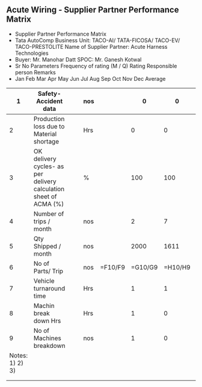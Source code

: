 ## Acute Wiring - Supplier Partner Performance Matrix

- Supplier Partner Performance Matrix
- Tata AutoComp Business Unit: TACO-AI/ TATA-FICOSA/ TACO-EV/ TACO-PRESTOLITE Name of Supplier Partner: Acute Harness Technologies
- Buyer: Mr. Manohar Datt SPOC: Mr. Ganesh Kotwal
- Sr No Parameters Frequency of rating (M / Q) Rating Responsible person Remarks
- Jan Feb Mar Apr May Jun Jul Aug Sep Oct Nov Dec Average

| 1 | Safety- Accident data |  |  | nos |  | 0 | 0 | 0 | 0 | 0 |  |  |  |  |  |  | =AVERAGE(F6:Q6) |  |  |  |  |  |  |  |
| --- | --- | --- | --- | --- | --- | --- | --- | --- | --- | --- | --- | --- | --- | --- | --- | --- | --- | --- | --- | --- | --- | --- | --- | --- |
| 2 | Production loss due to Material shortage |  |  | Hrs |  | 0 | 0 | 0 | 0 | 0 |  |  |  |  |  |  | =AVERAGE(F7:Q7) |  |  |  |  |  |  |  |
| 3 | OK delivery cycles- as per delivery calculation sheet of ACMA (%) |  |  | % |  | 100 | 100 | 100 | 100 | 100 |  |  |  |  |  |  | =AVERAGE(F8:Q8) |  |  |  |  |  |  |  |
| 4 | Number of trips / month |  |  | nos |  | 2 | 7 | 9 | 12 | 23 |  |  |  |  |  |  | =AVERAGE(F9:Q9) |  |  |  |  |  |  |  |
| 5 | Qty Shipped / month |  |  | nos |  | 2000 | 1611 | 9688 | 9148 | 12091 |  |  |  |  |  |  | =AVERAGE(F10:Q10) |  |  |  |  |  |  |  |
| 6 | No of Parts/ Trip |  |  | nos | =F10/F9 | =G10/G9 | =H10/H9 | =I10/I9 | =J10/J9 | 525.6956522 | =L10/L9 | =M10/M9 | =N10/N9 | =O10/O9 | =P10/P9 | =Q10/Q9 | =AVERAGE(F11:Q11) |  |  |  |  |  |  |  |
| 7 | Vehicle turnaround time |  |  | Hrs |  | 1 | 1 | 1 | 1 | 1 |  |  |  |  |  |  | =AVERAGE(F12:Q12) |  |  |  |  |  |  |  |
| 8 | Machin break down Hrs |  |  | Hrs |  | 1 | 0 | 0 | 0 | 0 |  |  |  |  |  |  | =AVERAGE(F13:Q13) |  |  |  |  |  |  |  |
| 9 | No of Machines breakdown |  |  | nos |  | 1 | 0 | 0 | 0 | 0 |  |  |  |  |  |  | =AVERAGE(F14:Q14) |  |  |  |  |  |  |  |
| Notes:  1) 2) 3) |  |  |  |  |  |  |  |  |  |  |  |  |  |  |  |  |  |  |  |  |  |  |  |  |
|  |  |  |  |  |  |  |  |  |  |  |  |  |  |  |  |  |  |  |  |  |  |  |  |  |
|  |  |  |  |  |  |  |  |  |  |  |  |  |  |  |  |  |  |  |  |  |  |  |  |  |
